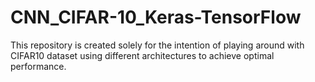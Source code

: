 # CNN_CIFAR-10_Keras-TensorFlow
This repository is created solely for the intention of playing around with CIFAR10 dataset using different architectures to achieve optimal performance.
